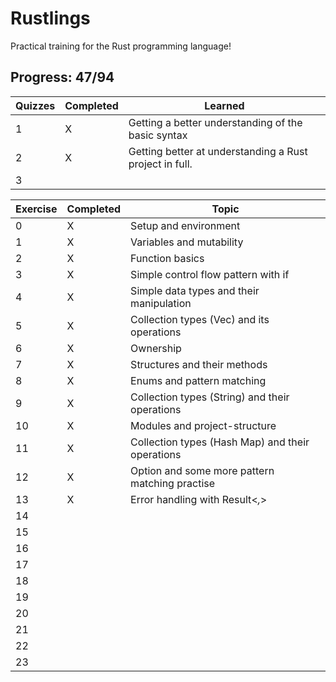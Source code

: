 # Rustlings

Practical training for the Rust programming language!

## Progress: 47/94

|Quizzes|Completed|Learned|
|---|---|---|
|1|X|Getting a better understanding of the basic syntax|
|2|X|Getting better at understanding a Rust project in full.|  
|3||

|Exercise|Completed|Topic|
|---|---|---|
|0|X|Setup and environment|
|1|X|Variables and mutability|
|2|X|Function basics|
|3|X|Simple control flow pattern with if|
|4|X|Simple data types and their manipulation|
|5|X|Collection types (Vec) and its operations|
|6|X|Ownership|
|7|X|Structures and their methods|
|8|X|Enums and pattern matching|
|9|X|Collection types (String) and their operations|
|10|X|Modules and project-structure|
|11|X|Collection types (Hash Map) and their operations|
|12|X|Option<T> and some more pattern matching practise|
|13|X|Error handling with Result<_,_>|
|14||
|15||
|16||
|17||
|18||
|19||
|20||
|21||
|22||
|23||
